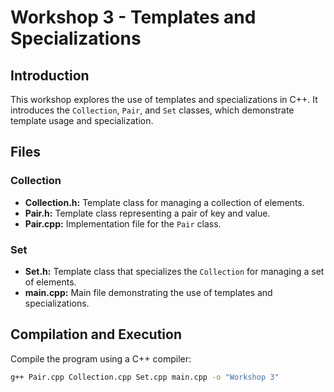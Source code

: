 # Workshop 3 - Templates and Specializations

## Introduction

This workshop explores the use of templates and specializations in C++. It introduces the `Collection`, `Pair`, and `Set` classes, which demonstrate template usage and specialization.

## Files

### Collection

- **Collection.h:** Template class for managing a collection of elements.
- **Pair.h:** Template class representing a pair of key and value.
- **Pair.cpp:** Implementation file for the `Pair` class.

### Set

- **Set.h:** Template class that specializes the `Collection` for managing a set of elements.
- **main.cpp:** Main file demonstrating the use of templates and specializations.

## Compilation and Execution

Compile the program using a C++ compiler:

```bash
g++ Pair.cpp Collection.cpp Set.cpp main.cpp -o "Workshop 3"
